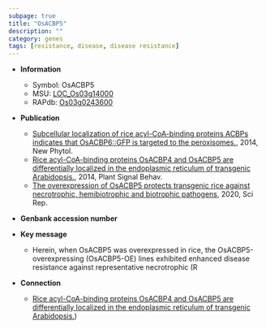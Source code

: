 ```yaml
---
subpage: true
title: "OsACBP5"
description: ""
category: genes
tags: [resistance, disease, disease resistance]
---
```


* **Information**  
    + Symbol: OsACBP5  
    + MSU: [LOC_Os03g14000](http://rice.plantbiology.msu.edu/cgi-bin/ORF_infopage.cgi?orf=LOC_Os03g14000)  
    + RAPdb: [Os03g0243600](http://rapdb.dna.affrc.go.jp/viewer/gbrowse_details/irgsp1?name=Os03g0243600)  

* **Publication**  
    + [Subcellular localization of rice acyl-CoA-binding proteins ACBPs indicates that OsACBP6::GFP is targeted to the peroxisomes.](http://www.ncbi.nlm.nih.gov/pubmed?term=Subcellular+localization+of+rice+acyl-CoA-binding+proteins+ACBPs+indicates+that+OsACBP6::GFP+is+targeted+to+the+peroxisomes.%5BTitle%5D), 2014, New Phytol.
    + [Rice acyl-CoA-binding proteins OsACBP4 and OsACBP5 are differentially localized in the endoplasmic reticulum of transgenic Arabidopsis.](http://www.ncbi.nlm.nih.gov/pubmed?term=Rice+acyl-CoA-binding+proteins+OsACBP4+and+OsACBP5+are+differentially+localized+in+the+endoplasmic+reticulum+of+transgenic+Arabidopsis.%5BTitle%5D), 2014, Plant Signal Behav.
    + [The overexpression of OsACBP5 protects transgenic rice against necrotrophic, hemibiotrophic and biotrophic pathogens](http://www.ncbi.nlm.nih.gov/pubmed?term=The+overexpression+of+OsACBP5+protects+transgenic+rice+against+necrotrophic,+hemibiotrophic+and+biotrophic+pathogens%5BTitle%5D), 2020, Sci Rep.

* **Genbank accession number**  

* **Key message**  
    + Herein, when OsACBP5 was overexpressed in rice, the OsACBP5-overexpressing (OsACBP5-OE) lines exhibited enhanced disease resistance against representative necrotrophic (R

* **Connection**  
    + [Rice acyl-CoA-binding proteins OsACBP4 and OsACBP5 are differentially localized in the endoplasmic reticulum of transgenic Arabidopsis.](OsACBP6))



